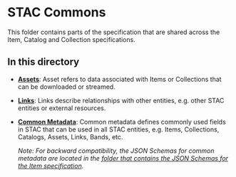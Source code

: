 # STAC Commons

This folder contains parts of the specification that are shared across the Item, Catalog and Collection specifications.

## In this directory

- **[Assets](assets.md)**: Asset refers to data associated with Items or Collections that can be downloaded or streamed.
- **[Links](links.md)**: Links describe relationships with other entities, e.g. other STAC entities or external resources.
- **[Common Metadata](common-metadata.md)**: Common metadata defines commonly used fields in STAC
  that can be used in all STAC entities, e.g. Items, Collections, Catalogs, Assets, Links, Bands, etc.
  
  *Note: For backward compatibility, the JSON Schemas for common metadata are located in the
  [folder that contains the JSON Schemas for the Item specification](../item-spec/json-schema/).*
